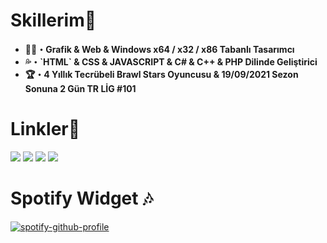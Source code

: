 <h1>Skillerim🔱</h1>
<ul>
 <li><b>👨‍💻・Grafik & Web & Windows x64 / x32 / x86 Tabanlı Tasarımcı</b></li>
 <li><b>💦・`HTML` & CSS & JAVASCRIPT & C# & C++ & PHP Dilinde Geliştirici</b></li>
 <li><b>🏆・4 Yıllık Tecrübeli Brawl Stars Oyuncusu & 19/09/2021 Sezon Sonuna 2 Gün TR LİG #101</b></li>
</ul>
<ul>
</ul>
 <h1>Linkler🔗</h1>
 <a href="https://open.spotify.com/user/zzykeijuuo3t2kpl6grmgo6gy" target="blank_">
  <img src="https://img.shields.io/badge/spotify%20-00b321.svg?&style=for-the-badge&logo=spotify&logoColor=white"></a>
 <a href="https://discord.gg/ykzDraBk" target="blank_">
  <img src="https://img.shields.io/badge/discord%20-5662F6.svg?&style=for-the-badge&logo=discord&logoColor=white"></a>
 <a href="https://steamcommunity.com/id/saturntr/" target="blank_">
  <img src="https://img.shields.io/badge/Steam%20-1A204A.svg?&style=for-the-badge&logo=STEAM&logoColor=white"></a>
 <a href="https://tr.pinterest.com/beforemyfunerallx/" target="blank_">
  <img src="https://img.shields.io/badge/Pinterest%20-E60023.svg?&style=for-the-badge&logo=pinterest&logoColor=white"></a>
<br>
<h1>Spotify Widget 🎶</h1>

[![spotify-github-profile](https://spotify-github-profile.vercel.app/api/view?uid=zzykeijuuo3t2kpl6grmgo6gy&cover_image=true&theme=default&show_offline=false&background_color=1c1c1c&interchange=false&bar_color=bb1b1b&bar_color_cover=false)](https://github.com/kittinan/spotify-github-profile)


